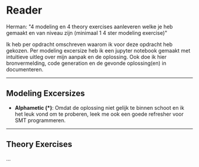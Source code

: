 # Reader

Herman: "4 modeling en 4 theory exercises aanleveren welke je heb gemaakt en van niveau zijn (minimaal 1 4 ster modeling exercise)"

Ik heb per opdracht omschreven waarom ik voor deze opdracht heb gekozen.
Per modeling excersize heb ik een jupyter notebook gemaakt met intuitieve uitleg over mijn aanpak en de oplossing.
Ook doe ik hier bronvermelding, code generation en de gevonde oplossing(en) in documenteren.

---
## Modeling Excersizes

- **Alphametic (\*)**: Omdat de oplossing niet gelijk te binnen schoot en ik het leuk vond om te proberen, leek me ook een goede refresher voor SMT programmeren.

---
## Theory Exercises

...